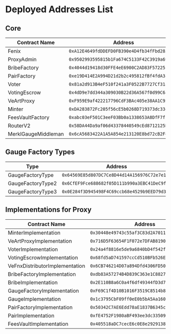 # Deployed Addresses List

## Core

| Contract Name                | Address                                  |
|------------------------------|------------------------------------------|
| Fenix                        | `0xA12E4649fdDDEFD0FB390e4D4fb34fFbd2834fA6` |
| ProxyAdmin                   | `0x9502993595815b1Fa674C5133F42C3919a696bEc` |
| BribeFactory                 | `0x4044d19418d30FFE4eE6900C2AD83F57225fE387` |
| PairFactory                  | `0xe19D414E2A994D21d2b2c495812fBf4fdA38558f` |
| Voter                        | `0x81a2d913B4eF510f241a3F0522B7727Cf3189135` |
| VotingEscrow                 | `0x4dD9e7dd344a309030B22d36A567f0d99C6a5403` |
| VeArtProxy                   | `0xF959E9af422217796CdF3BAc405e38AA1C922143` |
| Minter                       | `0xDA283872Fc205f56cE5b0268D719373dc33e35dA` |
| FeesVaultFactory             | `0xabc03eF501C3eeF03Bb0a1338653A8DfF7f1e36E` |
| RouterV2                     | `0x58DA44Da9af06d43378440549cEd8712125D49B5` |
| MerklGaugeMiddleman          | `0x6cA5683422A1A5A854e213120E8bd72cB2FdDf85` |

## Gauge Factory Types

| Type                         | Address                                  |
|------------------------------|------------------------------------------|
| GaugeFactoryType             | `0x64569E85d807DC7Ce8D44d14A156976C72e7e145` |
| GaugeFactoryType2            | `0x6CfEF9Fce688682f05D111b990a3EBC41DeC9f70` |
| GaugeFactoryType3            | `0x0E284f3D945498F4C69ccb68e4529b9EED79d333` |

## Implementations for Proxy

| Contract Name                | Address                                  |
|------------------------------|------------------------------------------|
| MinterImplementation         | `0x30448e49743c55af3C83d2A7011df36E0438F0Ae` |
| VeArtProxyImplementation     | `0x716D5F63654F1F072e7DFAB8190D03FbFf4213BD` |
| VoterImplementation          | `0x24a4f8816e5de9a6840bD4f542f5b55c29CEc3F7` |
| VotingEscrowImplementation   | `0x68fd5aD741597ccCd510BFb526E0ef3f03787F9C` |
| VeFnxDistributorImplementation | `0x6CB746214D07a894Dfd4306FD509265B5b64baD7` |
| BribeFactoryImplementation   | `0xdb83A57274B4D839C363e1C8827518979F7C160e` |
| BribeImplementation          | `0x2E110B8a6C0a4f6df49344fD3d7b2Bb796E4cF4a` |
| GaugeFactoryImplementation   | `0xF69C1f4D10B1016F3519C8514b86080d84e7f5A0` |
| GaugeImplementation          | `0x1c3795CbF09ff0eE0b5bA5Aa160ed3c23028e2Bc` |
| PairFactoryImplementation    | `0x50342C7AE6Edd78aE1837B6345ccA837D5FF80f5` |
| PairImplementation           | `0xfE4752F1980aBF493ee3dc335096d5e319DE5B0b` |
| FeesVaultImplementation      | `0x405518aDC7cecE6c0E8e2929138e7b4531Cc72F1` |
